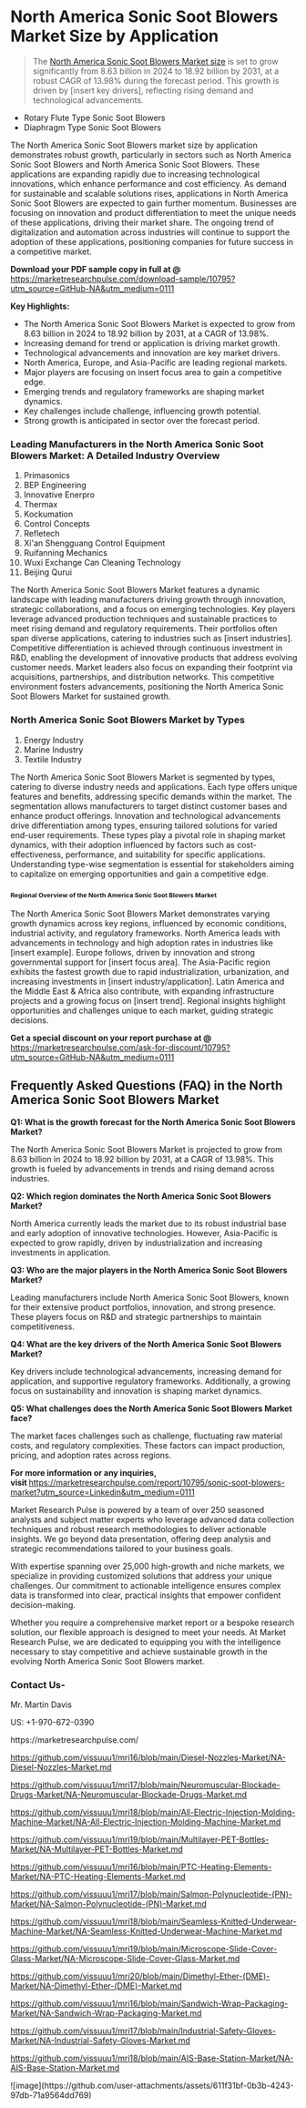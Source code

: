<h1>North America Sonic Soot Blowers Market&nbsp;Size by Application</h1><blockquote><p>The <a href="https://marketresearchpulse.com/download-sample/10795?utm_source=GitHub-NA&amp;utm_medium=0111">North America Sonic Soot Blowers Market size</a> is set to grow significantly from 8.63 billion in 2024 to 18.92 billion by 2031, at a robust CAGR of 13.98% during the forecast period. This growth is driven by [insert key drivers], reflecting rising demand and technological advancements.</p></blockquote><ul><li>Rotary Flute Type Sonic Soot Blowers<li> Diaphragm Type Sonic Soot Blowers</li></ul><p>The North America Sonic Soot Blowers market size by application demonstrates robust growth, particularly in sectors such as North America Sonic Soot Blowers and North America Sonic Soot Blowers. These applications are expanding rapidly due to increasing technological innovations, which enhance performance and cost efficiency. As demand for sustainable and scalable solutions rises, applications in North America Sonic Soot Blowers are expected to gain further momentum. Businesses are focusing on innovation and product differentiation to meet the unique needs of these applications, driving their market share. The ongoing trend of digitalization and automation across industries will continue to support the adoption of these applications, positioning companies for future success in a competitive market.</p><p><strong>Download your PDF sample copy in full at @ </strong><a href="https://marketresearchpulse.com/download-sample/10795?utm_source=GitHub-NA&amp;utm_medium=0111">https://marketresearchpulse.com/download-sample/10795?utm_source=GitHub-NA&amp;utm_medium=0111</a></p><p><strong>Key Highlights: </strong></p><ul><li>The North America Sonic Soot Blowers Market is expected to grow from 8.63 billion in 2024 to 18.92 billion by 2031, at a CAGR of 13.98%.</li><li>Increasing demand for trend or application is driving market growth.</li><li>Technological advancements and innovation are key market drivers.</li><li>North America, Europe, and Asia-Pacific are leading regional markets.</li><li>Major players are focusing on insert focus area to gain a competitive edge.</li><li>Emerging trends and regulatory frameworks are shaping market dynamics.</li><li>Key challenges include challenge, influencing growth potential.</li><li>Strong growth is anticipated in sector over the forecast period.</li></ul><h3>Leading Manufacturers in the North America Sonic Soot Blowers Market: A Detailed Industry Overview</h3><ol><li>Primasonics</li><li>BEP Engineering</li><li>Innovative Enerpro</li><li>Thermax</li><li>Kockumation</li><li>Control Concepts</li><li>Refletech</li><li>Xi'an Shengguang Control Equipment</li><li>Ruifanning Mechanics</li><li>Wuxi Exchange Can Cleaning Technology</li><li>Beijing Qurui</li></ol><div class="flex max-w-full flex-col flex-grow"><div class="min-h-8 text-message flex w-full flex-col items-end gap-2 whitespace-normal break-words [.text-message+&amp;]:mt-5" dir="auto" data-message-author-role="assistant" data-message-id="fd8432e4-4910-450d-b182-61b7bfb0a01f" data-message-model-slug="gpt-4o"><div class="flex w-full flex-col gap-1 empty:hidden first:pt-[3px]"><div class="markdown prose w-full break-words dark:prose-invert light"><p>The North America Sonic Soot Blowers Market features a dynamic landscape with leading manufacturers driving growth through innovation, strategic collaborations, and a focus on emerging technologies. Key players leverage advanced production techniques and sustainable practices to meet rising demand and regulatory requirements. Their portfolios often span diverse applications, catering to industries such as [insert industries]. Competitive differentiation is achieved through continuous investment in R&amp;D, enabling the development of innovative products that address evolving customer needs. Market leaders also focus on expanding their footprint via acquisitions, partnerships, and distribution networks. This competitive environment fosters advancements, positioning the North America Sonic Soot Blowers Market for sustained growth.</p></div></div></div></div><h3>North America Sonic Soot Blowers Market by Types</h3><ol><li>Energy Industry<li> Marine Industry<li> Textile Industry</li></ol><div class="flex max-w-full flex-col flex-grow"><div class="min-h-8 text-message flex w-full flex-col items-end gap-2 whitespace-normal break-words [.text-message+&amp;]:mt-5" dir="auto" data-message-author-role="assistant" data-message-id="084470be-0bb7-4664-bddf-5156b4f41249" data-message-model-slug="gpt-4o-mini"><div class="flex w-full flex-col gap-1 empty:hidden first:pt-[3px]"><div class="markdown prose w-full break-words dark:prose-invert light"><p>The North America Sonic Soot Blowers Market is segmented by types, catering to diverse industry needs and applications. Each type offers unique features and benefits, addressing specific demands within the market. The segmentation allows manufacturers to target distinct customer bases and enhance product offerings. Innovation and technological advancements drive differentiation among types, ensuring tailored solutions for varied end-user requirements. These types play a pivotal role in shaping market dynamics, with their adoption influenced by factors such as cost-effectiveness, performance, and suitability for specific applications. Understanding type-wise segmentation is essential for stakeholders aiming to capitalize on emerging opportunities and gain a competitive edge.</p></div></div></div></div><h3><span style="font-size: 11px;">Regional Overview of the North America Sonic Soot Blowers Market</span></h3><div class="flex max-w-full flex-col flex-grow"><div class="min-h-8 text-message flex w-full flex-col items-end gap-2 whitespace-normal break-words [.text-message+&amp;]:mt-5" dir="auto" data-message-author-role="assistant" data-message-id="e9038762-ce64-4e30-91c9-9bd413514231" data-message-model-slug="gpt-4o-mini"><div class="flex w-full flex-col gap-1 empty:hidden first:pt-[3px]"><div class="markdown prose w-full break-words dark:prose-invert light"><p>The North America Sonic Soot Blowers Market demonstrates varying growth dynamics across key regions, influenced by economic conditions, industrial activity, and regulatory frameworks. North America leads with advancements in technology and high adoption rates in industries like [insert example]. Europe follows, driven by innovation and strong governmental support for [insert focus area]. The Asia-Pacific region exhibits the fastest growth due to rapid industrialization, urbanization, and increasing investments in [insert industry/application]. Latin America and the Middle East &amp; Africa also contribute, with expanding infrastructure projects and a growing focus on [insert trend]. Regional insights highlight opportunities and challenges unique to each market, guiding strategic decisions.</p></div></div></div></div><p><strong>Get a special discount on your report purchase at @ </strong><a href="https://marketresearchpulse.com/ask-for-discount/10795?utm_source=GitHub-NA&amp;utm_medium=0111">https://marketresearchpulse.com/ask-for-discount/10795?utm_source=GitHub-NA&amp;utm_medium=0111</a></p><h2>Frequently Asked Questions (FAQ) in the North America Sonic Soot Blowers Market</h2><p><strong>Q1: What is the growth forecast for the North America Sonic Soot Blowers Market?</strong></p><p>The North America Sonic Soot Blowers Market is projected to grow from 8.63 billion in 2024 to 18.92 billion by 2031, at a CAGR of 13.98%. This growth is fueled by advancements in trends and rising demand across industries.</p><p><strong>Q2: Which region dominates the North America Sonic Soot Blowers Market?</strong></p><p>North America currently leads the market due to its robust industrial base and early adoption of innovative technologies. However, Asia-Pacific is expected to grow rapidly, driven by industrialization and increasing investments in application.</p><p><strong>Q3: Who are the major players in the North America Sonic Soot Blowers Market?</strong></p><p>Leading manufacturers include North America Sonic Soot Blowers, known for their extensive product portfolios, innovation, and strong presence. These players focus on R&amp;D and strategic partnerships to maintain competitiveness.</p><p><strong>Q4: What are the key drivers of the North America Sonic Soot Blowers Market?</strong></p><p>Key drivers include technological advancements, increasing demand for application, and supportive regulatory frameworks. Additionally, a growing focus on sustainability and innovation is shaping market dynamics.</p><p><strong>Q5: What challenges does the North America Sonic Soot Blowers Market face?</strong></p><p>The market faces challenges such as challenge, fluctuating raw material costs, and regulatory complexities. These factors can impact production, pricing, and adoption rates across regions.</p><p><strong>For more information or any inquiries, visit&nbsp;</strong><a href="https://marketresearchpulse.com/report/10795/sonic-soot-blowers-market?utm_source=Linkedin&utm_medium=0111">https://marketresearchpulse.com/report/10795/sonic-soot-blowers-market?utm_source=Linkedin&utm_medium=0111</a></p><p>Market Research Pulse is powered by a team of over 250 seasoned analysts and subject matter experts who leverage advanced data collection techniques and robust research methodologies to deliver actionable insights. We go beyond data presentation, offering deep analysis and strategic recommendations tailored to your business goals.</p><p>With expertise spanning over 25,000 high-growth and niche markets, we specialize in providing customized solutions that address your unique challenges. Our commitment to actionable intelligence ensures complex data is transformed into clear, practical insights that empower confident decision-making.</p><p>Whether you require a comprehensive market report or a bespoke research solution, our flexible approach is designed to meet your needs. At Market Research Pulse, we are dedicated to equipping you with the intelligence necessary to stay competitive and achieve sustainable growth in the evolving North America Sonic Soot Blowers market.</p><h3><strong>Contact Us-</strong></h3><p>Mr. Martin Davis</p><p>US: +1-970-672-0390</p><p>https://marketresearchpulse.com/</p><p><a href="https://github.com/vissuuu1/mri16/blob/main/Diesel-Nozzles-Market/NA-Diesel-Nozzles-Market.md">https://github.com/vissuuu1/mri16/blob/main/Diesel-Nozzles-Market/NA-Diesel-Nozzles-Market.md</a></p><p><a href="https://github.com/vissuuu1/mri17/blob/main/Neuromuscular-Blockade-Drugs-Market/NA-Neuromuscular-Blockade-Drugs-Market.md">https://github.com/vissuuu1/mri17/blob/main/Neuromuscular-Blockade-Drugs-Market/NA-Neuromuscular-Blockade-Drugs-Market.md</a></p><p><a href="https://github.com/vissuuu1/mri18/blob/main/All-Electric-Injection-Molding-Machine-Market/NA-All-Electric-Injection-Molding-Machine-Market.md">https://github.com/vissuuu1/mri18/blob/main/All-Electric-Injection-Molding-Machine-Market/NA-All-Electric-Injection-Molding-Machine-Market.md</a></p><p><a href="https://github.com/vissuuu1/mri19/blob/main/Multilayer-PET-Bottles-Market/NA-Multilayer-PET-Bottles-Market.md">https://github.com/vissuuu1/mri19/blob/main/Multilayer-PET-Bottles-Market/NA-Multilayer-PET-Bottles-Market.md</a></p><p><a href="https://github.com/vissuuu1/mri16/blob/main/PTC-Heating-Elements-Market/NA-PTC-Heating-Elements-Market.md">https://github.com/vissuuu1/mri16/blob/main/PTC-Heating-Elements-Market/NA-PTC-Heating-Elements-Market.md</a></p><p><a href="https://github.com/vissuuu1/mri17/blob/main/Salmon-Polynucleotide-(PN)-Market/NA-Salmon-Polynucleotide-(PN)-Market.md">https://github.com/vissuuu1/mri17/blob/main/Salmon-Polynucleotide-(PN)-Market/NA-Salmon-Polynucleotide-(PN)-Market.md</a></p><p><a href="https://github.com/vissuuu1/mri18/blob/main/Seamless-Knitted-Underwear-Machine-Market/NA-Seamless-Knitted-Underwear-Machine-Market.md">https://github.com/vissuuu1/mri18/blob/main/Seamless-Knitted-Underwear-Machine-Market/NA-Seamless-Knitted-Underwear-Machine-Market.md</a></p><p><a href="https://github.com/vissuuu1/mri19/blob/main/Microscope-Slide-Cover-Glass-Market/NA-Microscope-Slide-Cover-Glass-Market.md">https://github.com/vissuuu1/mri19/blob/main/Microscope-Slide-Cover-Glass-Market/NA-Microscope-Slide-Cover-Glass-Market.md</a></p><p><a href="https://github.com/vissuuu1/mri20/blob/main/Dimethyl-Ether-(DME)-Market/NA-Dimethyl-Ether-(DME)-Market.md">https://github.com/vissuuu1/mri20/blob/main/Dimethyl-Ether-(DME)-Market/NA-Dimethyl-Ether-(DME)-Market.md</a></p><p><a href="https://github.com/vissuuu1/mri16/blob/main/Sandwich-Wrap-Packaging-Market/NA-Sandwich-Wrap-Packaging-Market.md">https://github.com/vissuuu1/mri16/blob/main/Sandwich-Wrap-Packaging-Market/NA-Sandwich-Wrap-Packaging-Market.md</a></p><p><a href="https://github.com/vissuuu1/mri17/blob/main/Industrial-Safety-Gloves-Market/NA-Industrial-Safety-Gloves-Market.md">https://github.com/vissuuu1/mri17/blob/main/Industrial-Safety-Gloves-Market/NA-Industrial-Safety-Gloves-Market.md</a></p><p><a href="https://github.com/vissuuu1/mri18/blob/main/AIS-Base-Station-Market/NA-AIS-Base-Station-Market.md">https://github.com/vissuuu1/mri18/blob/main/AIS-Base-Station-Market/NA-AIS-Base-Station-Market.md</a></p>
![image](https://github.com/user-attachments/assets/611f31bf-0b3b-4243-97db-71a9564dd769)
